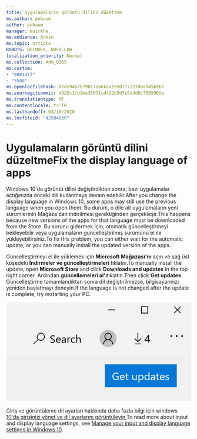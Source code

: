 ```yaml
---
title: Uygulamaların görüntü dilini düzeltme
ms.author: pebaum
author: pebaum
manager: mnirkhe
ms.audience: Admin
ms.topic: article
ROBOTS: NOINDEX, NOFOLLOW
localization_priority: Normal
ms.collection: Adm_O365
ms.custom:
- "9001477"
- "3508"
ms.openlocfilehash: 07dc04b7b79017da6b2a195077722108a945b967
ms.sourcegitcommit: d925c1fd1be35071cd422b9d7e5ddd6c700590de
ms.translationtype: MT
ms.contentlocale: tr-TR
ms.lasthandoff: 03/10/2020
ms.locfileid: "42584850"
---
```

# <a name="fix-the-display-language-of-apps"></a><span data-ttu-id="f4199-102">Uygulamaların görüntü dilini düzeltme</span><span class="sxs-lookup"><span data-stu-id="f4199-102">Fix the display language of apps</span></span>

<span data-ttu-id="f4199-103">Windows 10'da görüntü dilini değiştirdikten sonra, bazı uygulamalar açtığınızda önceki dili kullanmaya devam edebilir.</span><span class="sxs-lookup"><span data-stu-id="f4199-103">After you change the display language in Windows 10, some apps may still use the previous language when you open them.</span></span> <span data-ttu-id="f4199-104">Bu durum, o dile ait uygulamaların yeni sürümlerinin Mağaza'dan indirilmesi gerektiğinden gerçekleşir.</span><span class="sxs-lookup"><span data-stu-id="f4199-104">This happens because new versions of the apps for that language must be downloaded from the Store.</span></span> <span data-ttu-id="f4199-105">Bu sorunu gidermek için, otomatik güncelleştirmeyi bekleyebilir veya uygulamaların güncelleştirilmiş sürümünü el ile yükleyebilirsiniz.</span><span class="sxs-lookup"><span data-stu-id="f4199-105">To fix this problem, you can either wait for the automatic update, or you can manually install the updated version of the apps.</span></span>

<span data-ttu-id="f4199-106">Güncelleştirmeyi el ile yüklemek için **Microsoft Mağazası'nı** açın ve sağ üst köşedeki **İndirmeler ve güncelleştirmeleri** tıklatın.</span><span class="sxs-lookup"><span data-stu-id="f4199-106">To manually install the update, open **Microsoft Store** and click **Downloads and updates** in the top right corner.</span></span> <span data-ttu-id="f4199-107">Ardından **güncellemeleri al'ı**tıklatın.</span><span class="sxs-lookup"><span data-stu-id="f4199-107">Then click **Get updates**.</span></span> <span data-ttu-id="f4199-108">Güncelleştirme tamamlandıktan sonra dil değiştirilmezse, bilgisayarınızı yeniden başlatmayı deneyin.</span><span class="sxs-lookup"><span data-stu-id="f4199-108">If the language is not changed after the update is complete, try restarting your PC.</span></span>

![Güncellemeleri alın.](media/get-updates.png)

<span data-ttu-id="f4199-110">Giriş ve görüntüleme dil ayarları hakkında daha fazla bilgi için windows [10'da girişinizi yönet ve dil ayarlarını görüntüleyin.](https://support.microsoft.com/help/4027670/windows-10-add-and-switch-input-and-display-language-preferences)</span><span class="sxs-lookup"><span data-stu-id="f4199-110">To read more about input and display language settings, see [Manage your input and display language settings in Windows 10](https://support.microsoft.com/help/4027670/windows-10-add-and-switch-input-and-display-language-preferences).</span></span>
